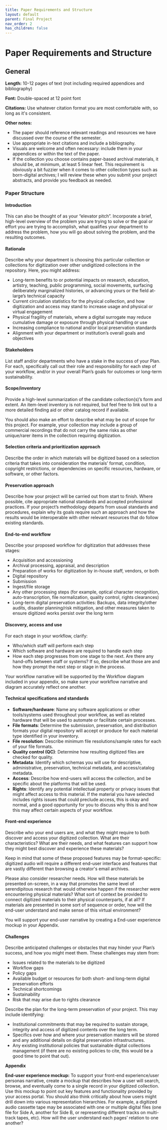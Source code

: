 ```yaml
---
title: Paper Requirements and Structure
layout: default
parent: Final Project
nav_order: 2
has_children: false
---
```


# Paper Requirements and Structure

## General

**Length:** 10-12 pages of text (not including required appendices and bibliography)

**Font:** Double-spaced at 12 point font

**Citations:** Use whatever citation format you are most comfortable with, so long as it's consistent.

**Other notes:**
* The paper should reference relevant readings and resources we have discussed over the course of the semester.
* Use appropriate in-text citations and include a bibliography.
* Visuals are welcome and often necessary: include them in your appendices or within the text of the paper.
* If the collection you choose contains paper-based archival materials, it should be, at minimum, at least 5 linear feet. This requirement is obviously a bit fuzzier when it comes to other collection types such as born-digital archives; I will review these when you submit your project abstracts, and provide you feedback as needed.

### Paper Structure

#### Introduction

This can also be thought of as your “elevator pitch”. Incorporate a brief, high-level overview of the problem you are trying to solve or the goal or effort you are trying to accomplish, what qualifies your department to address the problem, how you will go about solving the problem, and the resulting outcomes.

#### Rationale

Describe why your department is choosing this particular collection or collections for digitization over other undigitized collections in the repository. Here, you might address:

- Long-term benefits to or potential impacts on research, education, artistry, teaching, public programming, social movements, surfacing deliberately marginalized histories, or advancing yours or the field at-large’s technical capacity
- Current circulation statistics for the physical collection, and how digitization and access may stand to increase usage and physical or virtual engagement
- Physical fragility of materials, where a digital surrogate may reduce cumulative damage or exposure through physical handling or use
- Increasing compliance to national and/or local preservation standards
- Alignment with your department or institution’s overall goals and objectives

#### Stakeholders

List staff and/or departments who have a stake in the success of your Plan. For each, specifically call out their role and responsibility for each step of your workflow, and/or in your overall Plan’s goals for outcomes or long-term sustainability.

#### Scope/inventory

Provide a high-level summarization of the candidate collection(s)’s form and extent. An item-level inventory is not required, but feel free to link out to a more detailed finding aid or other catalog record if available.

You should also make an effort to describe what may be out of scope for this project. For example, your collection may include a group of commercial recordings that do not carry the same risks as other unique/rarer items in the collection requiring digitization.

#### Selection criteria and prioritization approach

Describe the order in which materials will be digitized based on a selection criteria that takes into consideration the materials’ format, condition, copyright restrictions, or dependencies on specific resources, hardware, or software, or other factors.

#### Preservation approach

Describe how your project will be carried out from start to finish. Where possible, cite appropriate national standards and accepted professional practices. If your project’s methodology departs from usual standards and procedures, explain why its goals require such an approach and how the results would be interoperable with other relevant resources that do follow existing standards.

#### End-to-end workflow

Describe your proposed workflow for digitization that addresses these stages:

- Acquisition and accessioning
- Archival processing, appraisal, and description
- Preparation of works for digitization by in-house staff, vendors, or both
- Digital repository
- Submission
- Ingest/file storage
- Any other processing steps (for example, optical character recognition, auto-transcription, file normalization, quality control, rights clearances)
- Long-term digital preservation activities: Backups, data integrity/other audits, disaster planning/risk mitigation, and other measures taken to ensure digitized works persist over the long term

#### Discovery, access and use

For each stage in your workflow, clarify:

- Who/which staff will perform each step
- Which software and hardware are required to handle each step
- How each step progresses from one stage to the next. Are there any hand-offs between staff or systems? If so, describe what those are and how they prompt the next step or stage in the process.

Your workflow narrative will be supported by the Workflow diagram included in your appendix, so make sure your workflow narrative and diagram accurately reflect one another.

#### Technical specifications and standards

- **Software/hardware**: Name any software applications or other tools/systems used throughout your workflow, as well as related hardware that will be used to automate or facilitate certain processes.
- **File formats**: Determine the submission, preservation, and distribution formats your digital repository will accept or produce for each material type identified in your inventory.
- **File resolution**: Describe minimum file resolutions/sample rates for each of your file formats.
- **Quality control (QC)**: Determine how resulting digitized files are checked for quality.
- **Metadata**: Identify which schemas you will use for descriptive, administrative, preservation, technical metadata, and access/catalog metadata.
- **Access**: Describe how end-users will access the collection, and be specific about the platforms that will be used.
- **Rights**: Identify any potential intellectual property or privacy issues that might affect access to this material. If the material you have selected includes rights issues that could preclude access, this is okay and normal, and a good opportunity for you to discuss why this is and how this may affect certain aspects of your workflow.

#### Front-end experience

Describe who your end users are, and what they might require to both discover and access your digitized collection. What are their characteristics? What are their needs, and what features can support how they might best discover and experience these materials?

Keep in mind that some of these proposed features may be format-specific: digitized audio will require a different end-user interface and features that are vastly different than browsing a creator's email archives.

Please also consider researcher needs. How will these materials be presented on-screen, in a way that promotes the same level of serendipitous research that would otherwise happen if the researcher were encountering physical materials? What sort of context be provided to connect digitized materials to their physical counterparts, if at all? If materials are presented in some sort of sequence or order, how will the end-user understand and make sense of this virtual environment?

You will support your end-user narrative by creating a End-user experience mockup in your Appendix.

#### Challenges

Describe anticipated challenges or obstacles that may hinder your Plan’s success, and how you might meet them. These challenges may stem from:

- Issues related to the materials to be digitized
- Workflow gaps
- Policy gaps
- Available budget or resources for both short- and long-term digital preservation efforts
- Technical shortcomings
- Sustainability
- Risk that may arise due to rights clearance

Describe the plan for the long-term preservation of your project. This may include identifying:

- Institutional commitments that may be required to sustain storage, integrity and access of digitized contents over the long term.
- Specifics over how and where your preservation masters will be stored and any additional details on digital preservation infrastructures.
- Any existing institutional policies that sustainable digital collections management (if there are no existing policies to cite, this would be a good time to point that out).

**Appendix**

**End-user experience mockup:** To support your front-end experience/user personas narrative, create a mockup that describes how a user will search, browse, and eventually come to a single record in your digitized collection. Use this mockup to point out key features and functionality provided by your access portal. You should also think critically about how users might drill down into various representation hierarchies. For example, a digitized audio cassette tape may be associated with one or multiple digital files (one file for Side A, another for Side B, or representing different tracks on multi-track tapes, etc). How will the user understand each pages’ relation to one another?